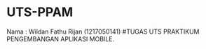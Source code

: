# UTS-PPAM
Nama   : Wildan Fathu Rijan (1217050141) #TUGAS UTS PRAKTIKUM PENGEMBANGAN APLIKASI MOBILE.
